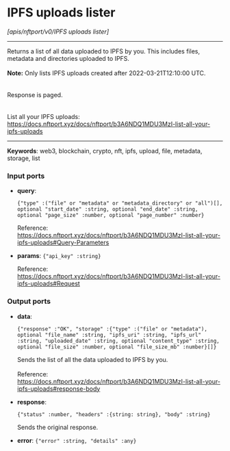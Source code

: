 # IPFS uploads lister

_[apis/nftport/v0/IPFS uploads lister]_

---

Returns a list of all data uploaded to IPFS by you. This includes files, metadata and directories uploaded to IPFS.<br>
<br>
**Note:** Only lists IPFS uploads created after 2022-03-21T12:10:00 UTC.<br>
<br>
<br>
Response is paged.<br>
<br>
<br>
List all your IPFS uploads:<br>
https://docs.nftport.xyz/docs/nftport/b3A6NDQ1MDU3MzI-list-all-your-ipfs-uploads<br>

---

__Keywords__: web3, blockchain, crypto, nft, ipfs, upload, file, metadata, storage, list

### Input ports

* __query__: 
    ```
    {"type" :("file" or "metadata" or "metadata_directory" or "all")[], optional "start_date" :string, optional "end_date" :string, optional "page_size" :number, optional "page_number" :number}
    ```

    Reference:<br>
    https://docs.nftport.xyz/docs/nftport/b3A6NDQ1MDU3MzI-list-all-your-ipfs-uploads#Query-Parameters<br>


* __params__: ` {"api_key" :string} `

    Reference:<br>
    https://docs.nftport.xyz/docs/nftport/b3A6NDQ1MDU3MzI-list-all-your-ipfs-uploads#Request<br>

### Output ports

* __data__: 
    ```
    {"response" :"OK", "storage" :{"type" :("file" or "metadata"), optional "file_name" :string, "ipfs_uri" :string, "ipfs_url" :string, "uploaded_date" :string, optional "content_type" :string, optional "file_size" :number, optional "file_size_mb" :number}[]}
    ```

    Sends the list of all the data uploaded to IPFS by you.<br>
    <br>
    Reference:<br>
    https://docs.nftport.xyz/docs/nftport/b3A6NDQ1MDU3MzI-list-all-your-ipfs-uploads#response-body<br>


* __response__: 
    ```
    {"status" :number, "headers" :{string: string}, "body" :string}
    ```

    Sends the original response.<br>


* __error__: ` {"error" :string, "details" :any} `

